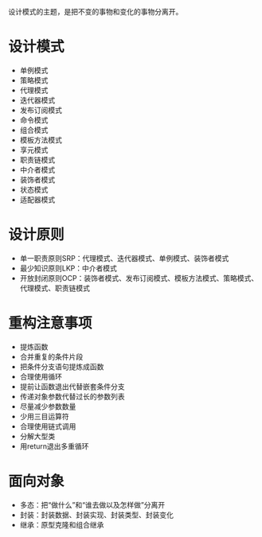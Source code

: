 设计模式的主题，是把不变的事物和变化的事物分离开。

# 设计模式

* 单例模式
* 策略模式
* 代理模式
* 迭代器模式
* 发布订阅模式
* 命令模式
* 组合模式
* 模板方法模式
* 享元模式
* 职责链模式
* 中介者模式
* 装饰者模式
* 状态模式
* 适配器模式

# 设计原则

* 单一职责原则SRP：代理模式、迭代器模式、单例模式、装饰者模式
* 最少知识原则LKP：中介者模式
* 开放封闭原则OCP：装饰者模式、发布订阅模式、模板方法模式、策略模式、代理模式、职责链模式

# 重构注意事项

* 提炼函数
* 合并重复的条件片段
* 把条件分支语句提炼成函数
* 合理使用循环
* 提前让函数退出代替嵌套条件分支
* 传递对象参数代替过长的参数列表
* 尽量减少参数数量
* 少用三目运算符
* 合理使用链式调用
* 分解大型类
* 用return退出多重循环

# 面向对象

* 多态：把“做什么”和“谁去做以及怎样做”分离开
* 封装：封装数据、封装实现、封装类型、封装变化
* 继承：原型克隆和组合继承
